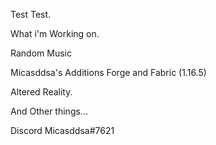 Test Test.

What i'm Working on.

Random Music

Micasddsa's Additions Forge and Fabric (1.16.5)

Altered Reality.

And Other things...

Discord Micasddsa#7621
